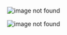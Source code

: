![image not found](https://cdn.discordapp.com/attachments/777783416346902538/949881865718857748/unknown.png)

![image not found](https://cdn.discordapp.com/attachments/777783416346902538/949881959792922624/unknown.png)
